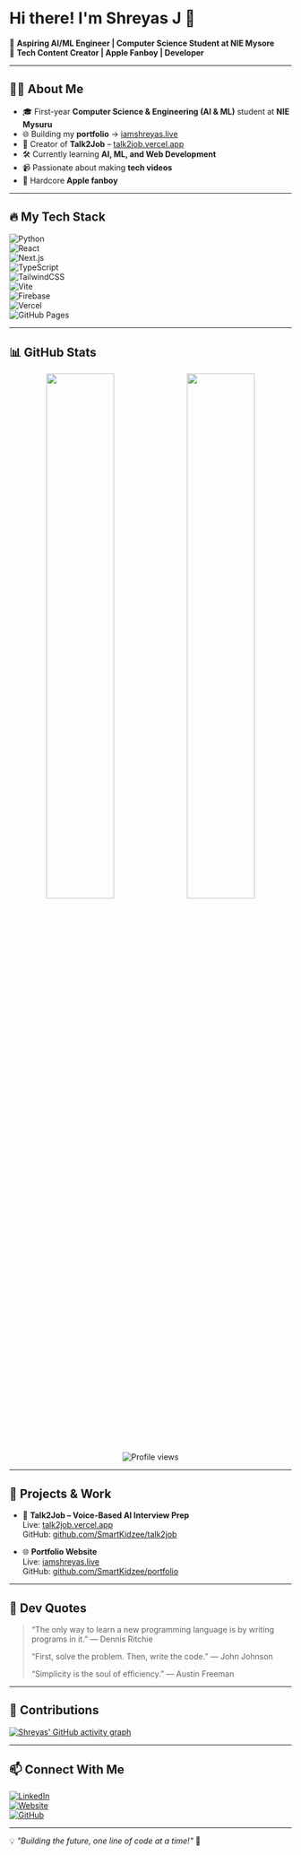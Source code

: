 # Hi there! I'm Shreyas J 👋  

🚀 **Aspiring AI/ML Engineer | Computer Science Student at NIE Mysore**  
🎥 **Tech Content Creator | Apple Fanboy | Developer**  

---

## 🧑‍💻 About Me  
- 🎓 First-year **Computer Science & Engineering (AI & ML)** student at **NIE Mysuru**  
- 🌐 Building my **portfolio** → [iamshreyas.live](https://iamshreyas.live)  
- 🧠 Creator of **Talk2Job** – [talk2job.vercel.app](https://talk2job.vercel.app)  
- 🛠 Currently learning **AI, ML, and Web Development**  
- 📹 Passionate about making **tech videos**  
- 🍏 Hardcore **Apple fanboy**

---

## 🔥 My Tech Stack  
![Python](https://img.shields.io/badge/Python-3776AB?style=for-the-badge&logo=python&logoColor=white)  
![React](https://img.shields.io/badge/React-61DAFB?style=for-the-badge&logo=react&logoColor=black)  
![Next.js](https://img.shields.io/badge/Next.js-000000?style=for-the-badge&logo=next.js&logoColor=white)  
![TypeScript](https://img.shields.io/badge/TypeScript-007ACC?style=for-the-badge&logo=typescript&logoColor=white)  
![TailwindCSS](https://img.shields.io/badge/TailwindCSS-06B6D4?style=for-the-badge&logo=tailwindcss&logoColor=white)  
![Vite](https://img.shields.io/badge/Vite-646CFF?style=for-the-badge&logo=vite&logoColor=white)  
![Firebase](https://img.shields.io/badge/Firebase-FFCA28?style=for-the-badge&logo=firebase&logoColor=black)  
![Vercel](https://img.shields.io/badge/Vercel-000000?style=for-the-badge&logo=vercel&logoColor=white)  
![GitHub Pages](https://img.shields.io/badge/GitHub%20Pages-222222?style=for-the-badge&logo=githubpages&logoColor=white)  


---

## 📊 GitHub Stats  
<p align="center">
  <img src="https://github-readme-stats.vercel.app/api?username=SmartKidzee&show_icons=true&theme=radical" width="49%" />
  <img src="https://github-readme-stats.vercel.app/api/top-langs/?username=SmartKidzee&layout=compact&theme=radical" width="49%" />
</p>
<p align="center">
  <img src="https://komarev.com/ghpvc/?username=SmartKidzee&color=blue" alt="Profile views" />
</p>

---

## 📌 Projects & Work  
- 🧠 **Talk2Job – Voice-Based AI Interview Prep**  
  Live: [talk2job.vercel.app](https://talk2job.vercel.app)  
  GitHub: [github.com/SmartKidzee/talk2job](https://github.com/SmartKidzee/talk2job)

- 🌐 **Portfolio Website**  
  Live: [iamshreyas.live](https://iamshreyas.live)  
  GitHub: [github.com/SmartKidzee/portfolio](https://github.com/SmartKidzee/portfolio)

---

## 💬 Dev Quotes  
> “The only way to learn a new programming language is by writing programs in it.” — Dennis Ritchie  
>  
> “First, solve the problem. Then, write the code.” — John Johnson  
>  
> “Simplicity is the soul of efficiency.” — Austin Freeman

---

## 🌱 Contributions  
[![Shreyas' GitHub activity graph](https://github-readme-activity-graph.vercel.app/graph?username=SmartKidzee&bg_color=0d1117&color=00ffe1&line=00ffe1&point=ffffff&area=true&hide_border=true)](https://github.com/ashutosh00710/github-readme-activity-graph)

---

## 📫 Connect With Me  
[![LinkedIn](https://img.shields.io/badge/LinkedIn-0A66C2?style=for-the-badge&logo=linkedin&logoColor=white)](https://www.linkedin.com/in/smartshreyas)  
[![Website](https://img.shields.io/badge/Website-iamshreyas.live-FF6F61?style=for-the-badge&logo=googlechrome&logoColor=white)](https://iamshreyas.live)  
[![GitHub](https://img.shields.io/badge/GitHub-shreyas--j-181717?style=for-the-badge&logo=github&logoColor=white)](https://github.com/SmartKidzee)  

---

💡 _"Building the future, one line of code at a time!"_ 🚀  
